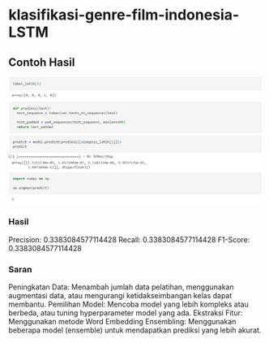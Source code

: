 # klasifikasi-genre-film-indonesia-LSTM
## Contoh Hasil
<img src="https://github.com/taufiq26127/klasifikasi-genre-film-indonesia-LSTM/blob/main/images/hasil1.jpg?raw=true" alt="Deskripsi Gambar" width="500"/>

### Hasil
Precision: 0.3383084577114428
Recall: 0.3383084577114428
F1-Score: 0.3383084577114428

### Saran
Peningkatan Data: Menambah jumlah data pelatihan, menggunakan augmentasi data, atau mengurangi ketidakseimbangan kelas dapat membantu.
Pemilihan Model: Mencoba model yang lebih kompleks atau berbeda, atau tuning hyperparameter model yang ada.
Ekstraksi Fitur: Menggunakan metode Word Embedding
Ensembling: Menggunakan beberapa model (ensemble) untuk mendapatkan prediksi yang lebih akurat.

